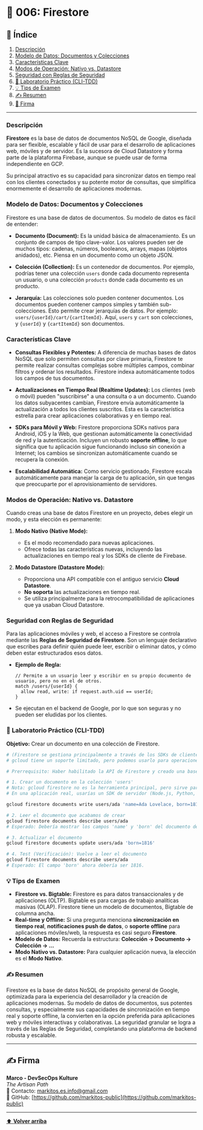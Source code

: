 
# 📜 006: Firestore

## 📝 Índice

1.  [Descripción](#descripción)
2.  [Modelo de Datos: Documentos y Colecciones](#modelo-de-datos-documentos-y-colecciones)
3.  [Características Clave](#características-clave)
4.  [Modos de Operación: Nativo vs. Datastore](#modos-de-operación-nativo-vs-datastore)
5.  [Seguridad con Reglas de Seguridad](#seguridad-con-reglas-de-seguridad)
6.  [🧪 Laboratorio Práctico (CLI-TDD)](#laboratorio-práctico-cli-tdd)
7.  [💡 Tips de Examen](#tips-de-examen)
8.  [✍️ Resumen](#resumen)
9.  [🔖 Firma](#firma)

---

### Descripción

**Firestore** es la base de datos de documentos NoSQL de Google, diseñada para ser flexible, escalable y fácil de usar para el desarrollo de aplicaciones web, móviles y de servidor. Es la sucesora de Cloud Datastore y forma parte de la plataforma Firebase, aunque se puede usar de forma independiente en GCP.

Su principal atractivo es su capacidad para sincronizar datos en tiempo real con los clientes conectados y su potente motor de consultas, que simplifica enormemente el desarrollo de aplicaciones modernas.

### Modelo de Datos: Documentos y Colecciones

Firestore es una base de datos de documentos. Su modelo de datos es fácil de entender:

*   **Documento (Document):** Es la unidad básica de almacenamiento. Es un conjunto de campos de tipo clave-valor. Los valores pueden ser de muchos tipos: cadenas, números, booleanos, arrays, mapas (objetos anidados), etc. Piensa en un documento como un objeto JSON.

*   **Colección (Collection):** Es un contenedor de documentos. Por ejemplo, podrías tener una colección `users` donde cada documento representa un usuario, o una colección `products` donde cada documento es un producto.

*   **Jerarquía:** Las colecciones solo pueden contener documentos. Los documentos pueden contener campos simples y también sub-colecciones. Esto permite crear jerarquías de datos. Por ejemplo: `users/{userId}/cart/{cartItemId}`. Aquí, `users` y `cart` son colecciones, y `{userId}` y `{cartItemId}` son documentos.

### Características Clave

*   **Consultas Flexibles y Potentes:** A diferencia de muchas bases de datos NoSQL que solo permiten consultas por clave primaria, Firestore te permite realizar consultas complejas sobre múltiples campos, combinar filtros y ordenar los resultados. Firestore indexa automáticamente todos los campos de tus documentos.

*   **Actualizaciones en Tiempo Real (Realtime Updates):** Los clientes (web o móvil) pueden "suscribirse" a una consulta o a un documento. Cuando los datos subyacentes cambian, Firestore envía automáticamente la actualización a todos los clientes suscritos. Esta es la característica estrella para crear aplicaciones colaborativas y en tiempo real.

*   **SDKs para Móvil y Web:** Firestore proporciona SDKs nativos para Android, iOS y la Web, que gestionan automáticamente la conectividad de red y la autenticación. Incluyen un robusto **soporte offline**, lo que significa que tu aplicación sigue funcionando incluso sin conexión a Internet; los cambios se sincronizan automáticamente cuando se recupera la conexión.

*   **Escalabilidad Automática:** Como servicio gestionado, Firestore escala automáticamente para manejar la carga de tu aplicación, sin que tengas que preocuparte por el aprovisionamiento de servidores.

### Modos de Operación: Nativo vs. Datastore

Cuando creas una base de datos Firestore en un proyecto, debes elegir un modo, y esta elección es permanente:

1.  **Modo Nativo (Native Mode):**
    *   Es el modo recomendado para nuevas aplicaciones.
    *   Ofrece todas las características nuevas, incluyendo las actualizaciones en tiempo real y los SDKs de cliente de Firebase.

2.  **Modo Datastore (Datastore Mode):**
    *   Proporciona una API compatible con el antiguo servicio **Cloud Datastore**.
    *   **No soporta** las actualizaciones en tiempo real.
    *   Se utiliza principalmente para la retrocompatibilidad de aplicaciones que ya usaban Cloud Datastore.

### Seguridad con Reglas de Seguridad

Para las aplicaciones móviles y web, el acceso a Firestore se controla mediante las **Reglas de Seguridad de Firestore**. Son un lenguaje declarativo que escribes para definir quién puede leer, escribir o eliminar datos, y cómo deben estar estructurados esos datos.

*   **Ejemplo de Regla:**
    ```
    // Permite a un usuario leer y escribir en su propio documento de usuario, pero no en el de otros.
    match /users/{userId} {
      allow read, write: if request.auth.uid == userId;
    }
    ```
*   Se ejecutan en el backend de Google, por lo que son seguras y no pueden ser eludidas por los clientes.

### 🧪 Laboratorio Práctico (CLI-TDD)

**Objetivo:** Crear un documento en una colección de Firestore.

```bash
# (Firestore se gestiona principalmente a través de los SDKs de cliente o servidor.
# gcloud tiene un soporte limitado, pero podemos usarlo para operaciones básicas).

# Prerrequisito: Haber habilitado la API de Firestore y creado una base de datos en la consola.

# 1. Crear un documento en la colección 'users'
# Nota: gcloud firestore no es la herramienta principal, pero sirve para este ejemplo.
# En una aplicación real, usarías un SDK de servidor (Node.js, Python, etc.).

gcloud firestore documents write users/ada 'name=Ada Lovelace, born=1815'

# 2. Leer el documento que acabamos de crear
gcloud firestore documents describe users/ada
# Esperado: Debería mostrar los campos 'name' y 'born' del documento de Ada Lovelace.

# 3. Actualizar el documento
gcloud firestore documents update users/ada 'born=1816'

# 4. Test (Verificación): Vuelve a leer el documento
gcloud firestore documents describe users/ada
# Esperado: El campo 'born' ahora debería ser 1816.
```

### 💡 Tips de Examen

*   **Firestore vs. Bigtable:** Firestore es para datos transaccionales y de aplicaciones (OLTP). Bigtable es para cargas de trabajo analíticas masivas (OLAP). Firestore tiene un modelo de documentos, Bigtable de columna ancha.
*   **Real-time y Offline:** Si una pregunta menciona **sincronización en tiempo real**, **notificaciones push de datos**, o **soporte offline** para aplicaciones móviles/web, la respuesta es casi seguro **Firestore**.
*   **Modelo de Datos:** Recuerda la estructura: **Colección -> Documento -> Colección -> ...**
*   **Modo Nativo vs. Datastore:** Para cualquier aplicación nueva, la elección es el **Modo Nativo**.

### ✍️ Resumen

Firestore es la base de datos NoSQL de propósito general de Google, optimizada para la experiencia del desarrollador y la creación de aplicaciones modernas. Su modelo de datos de documentos, sus potentes consultas, y especialmente sus capacidades de sincronización en tiempo real y soporte offline, la convierten en la opción preferida para aplicaciones web y móviles interactivas y colaborativas. La seguridad granular se logra a través de las Reglas de Seguridad, completando una plataforma de backend robusta y escalable.

---

## ✍️ Firma

**Marco - DevSecOps Kulture**  
*The Artisan Path*  
📧 Contacto: [markitos.es.info@gmail.com](mailto:markitos.es.info@gmail.com)  
🐙 GitHub: [https://github.com/markitos-public](https://github.com/markitos-public)

---

[⬆️ **Volver arriba**](#-006-firestore)
